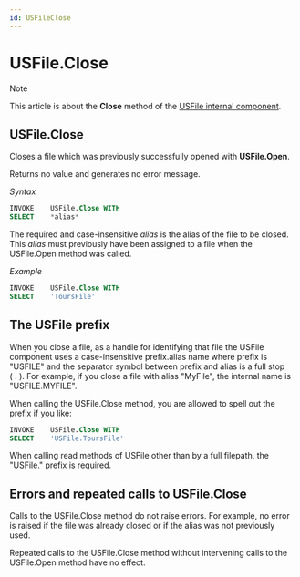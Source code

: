 ```yaml
---
id: USFileClose
---
```


# USFile.Close



> [!NOTE]
> This article is about the **Close** method of the [USFile internal component](/docs/Extensions/USFile_internal_component).

## **USFile.Close**

Closes a file which was previously successfully opened with **USFile.Open**.

Returns no value and generates no error message.

*Syntax*

```sql
INVOKE    USFile.Close WITH
SELECT    *alias*
```

The required and case-insensitive *alias* is the alias of the file to be closed. This *alias* must previously have been assigned to a file when the USFile.Open method was called.

*Example*

```sql
INVOKE    USFile.Close WITH
SELECT    'ToursFile'
```

## The USFile prefix

When you close a file, as a handle for identifying that file the USFile component uses a case-insensitive prefix.alias name where prefix is "USFILE" and the separator symbol between prefix and alias is a full stop ( . ). For example, if you close a file with alias "MyFile", the internal name is "USFILE.MYFILE".

When calling the USFile.Close method, you are allowed to spell out the prefix if you like:

```sql
INVOKE    USFile.Close WITH
SELECT    'USFile.ToursFile'
```

When calling read methods of USFile other than by a full filepath, the "USFile." prefix is required.

## Errors and repeated calls to USFile.Close

Calls to the USFile.Close method do not raise errors. For example, no error is raised if the file was already closed or if the alias was not previously used.

Repeated calls to the USFile.Close method without intervening calls to the USFile.Open method have no effect.

 